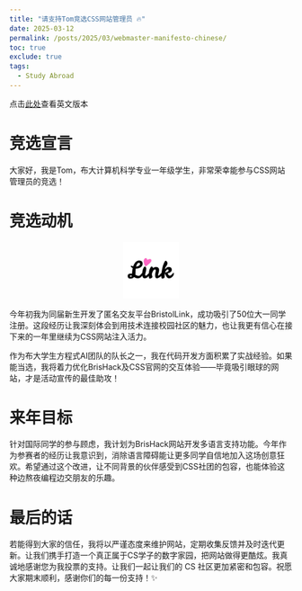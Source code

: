```yaml
---
title: "请支持Tom竞选CSS网站管理员 🔥"
date: 2025-03-12
permalink: /posts/2025/03/webmaster-manifesto-chinese/
toc: true 
exclude: true
tags:
  - Study Abroad
---
```


点击[此处](/posts/2025/03/webmaster-manifesto/)查看英文版本

# 竞选宣言

大家好，我是Tom，布大计算机科学专业一年级学生，非常荣幸能参与CSS网站管理员的竞选！

# 竞选动机

<center><a href="https://bristollink.uk"><img class="link-logo" src="/images/projects/bristollink/logo.webp" width="20%"></a></center>

今年初我为同届新生开发了匿名交友平台BristolLink，成功吸引了50位大一同学注册。这段经历让我深刻体会到用技术连接校园社区的魅力，也让我更有信心在接下来的一年里继续为CSS网站注入活力。

作为布大学生方程式AI团队的队长之一，我在代码开发方面积累了实战经验。如果能当选，我将着力优化BrisHack及CSS官网的交互体验——毕竟吸引眼球的网站，才是活动宣传的最佳助攻！

# 来年目标

针对国际同学的参与顾虑，我计划为BrisHack网站开发多语言支持功能。今年作为参赛者的经历让我意识到，消除语言障碍能让更多同学自信地加入这场创意狂欢。希望通过这个改进，让不同背景的伙伴感受到CSS社团的包容，也能体验这种边熬夜编程边交朋友的乐趣。

# 最后的话

若能得到大家的信任，我将以严谨态度来维护网站，定期收集反馈并及时迭代更新。让我们携手打造一个真正属于CS学子的数字家园，把网站做得更酷炫。我真诚地感谢您为我投票的支持。让我们一起让我们的 CS 社区更加紧密和包容。祝愿大家期末顺利，感谢你们的每一份支持！✨

<br/>